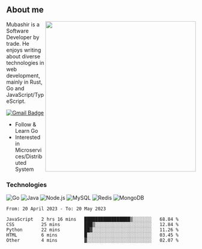 ## About me

<img align="right" src="https://github-readme-stats-zhiwei-feng.vercel.app/api?username=mub4shir&show_icons=true" width="400" />

Mubashir is a Software Developer by trade. He enjoys writing about diverse technologies in web development, mainly in Rust, Go and JavaScript/TypeScript.

[![Gmail Badge](https://img.shields.io/badge/-mubashir11131719@gmail.com-c14438?style=flat-square&logo=Gmail&logoColor=white&link=mailto:mubashir11131719@gmail.com)](mailto:mubashir11131719@gmail.com)




- Follow & Learn Go
- Interested in Microservices/Distributed System


### Technologies
![Go](https://img.shields.io/badge/-Go-000000?style=flat-square&logo=go)
![Java](https://img.shields.io/badge/-Java-E34A86?style=flat-square&logo=java)
![Node.js](https://img.shields.io/badge/-Node.js-000000?style=flat-square&logo=node.js)
![MySQL](https://img.shields.io/badge/-MySQL-orange?style=flat-square&logo=MySQL)
![Redis](https://img.shields.io/badge/-Redis-black?style=flat-square&logo=Redis)
![MongoDB](https://img.shields.io/badge/-MongoDB-000000?style=flat-square&logo=mongodb)






<!--START_SECTION:waka-->

```text
From: 20 April 2023 - To: 20 May 2023

JavaScript   2 hrs 16 mins   █████████████████▒░░░░░░░   68.84 %
CSS          25 mins         ███▒░░░░░░░░░░░░░░░░░░░░░   12.84 %
Python       22 mins         ██▓░░░░░░░░░░░░░░░░░░░░░░   11.26 %
HTML         6 mins          █░░░░░░░░░░░░░░░░░░░░░░░░   03.45 %
Other        4 mins          ▓░░░░░░░░░░░░░░░░░░░░░░░░   02.07 %
```

<!--END_SECTION:waka-->
</p>


